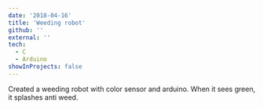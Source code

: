```yaml
---
date: '2018-04-16'
title: 'Weeding robot'
github: ''
external: ''
tech:
  - C
  - Arduino
showInProjects: false
---
```


Created a weeding robot with color sensor and arduino. When it sees green, it splashes anti weed.
